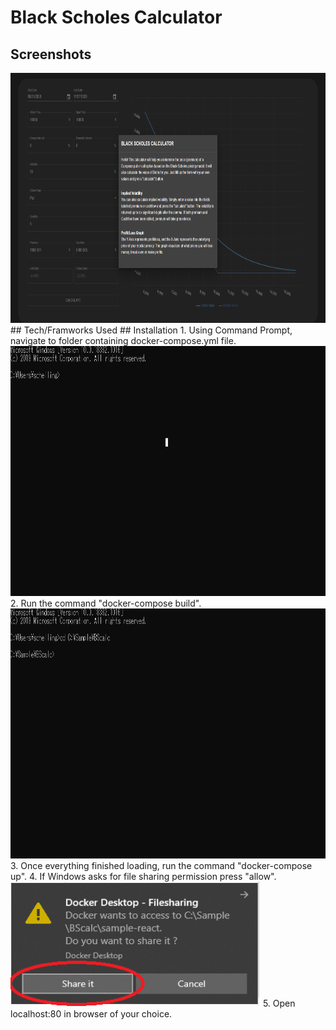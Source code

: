# Black Scholes Calculator
## Screenshots
<img src="https://github.com/Robert-J-Schelling/BSCheck/blob/master/Screenshots/BSCalc_sample.gif" width="800" height="400" />
## Tech/Framworks Used
## Installation
1. Using Command Prompt, navigate to folder containing docker-compose.yml file.
<img src="https://github.com/Robert-J-Schelling/BSCheck/blob/master/Screenshots/Installation_Step1.gif" width="800" height="400" />
2. Run the command "docker-compose build".
<img src="https://github.com/Robert-J-Schelling/BSCheck/blob/master/Screenshots/Installation_Step2.gif" width="800" height="400" />
3. Once everything finished loading, run the command "docker-compose up".
4. If Windows asks for file sharing permission press "allow".
<img src="https://github.com/Robert-J-Schelling/BSCheck/blob/master/Screenshots/Allow_Sharing.png" width="400" height="200" />
5. Open localhost:80 in browser of your choice.
